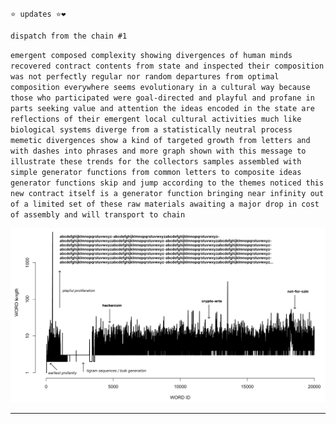 `⭐️ updates ⭐️❤️`

`dispatch from the chain #1`

`emergent composed complexity showing divergences of human minds recovered contract contents from state and inspected their composition was not perfectly regular nor random departures from optimal composition everywhere seems evolutionary in a cultural way because those who participated were goal-directed and playful and profane in parts seeking value and attention the ideas encoded in the state are reflections of their emergent local cultural activities much like biological systems diverge from a statistically neutral process memetic divergences show a kind of targeted growth from letters and with dashes into phrases and more graph shown with this message to illustrate these trends for the collectors samples assembled with simple generator functions from common letters to composite ideas generator functions skip and jump according to the themes noticed this new contract itself is a generator function bringing near infinity out of a limited set of these raw materials awaiting a major drop in cost of assembly and will transport to chain`

![WORD generations showing curious dalliances](../assets/word_gen_1.png?raw=True)

---

